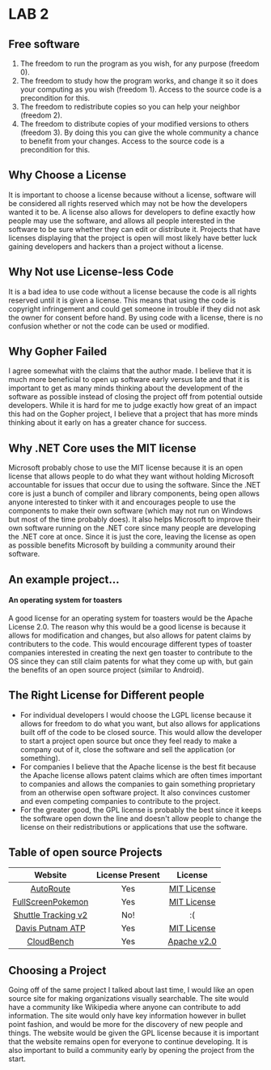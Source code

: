 LAB 2
=====
## Free software

1. The freedom to run the program as you wish, for any purpose (freedom 0).
2. The freedom to study how the program works, and change it so it does your computing as you wish (freedom 1). Access to the source code is a precondition for this.
3. The freedom to redistribute copies so you can help your neighbor (freedom 2).
4. The freedom to distribute copies of your modified versions to others (freedom 3). By doing this you can give the whole community a chance to benefit from your changes. Access to the source code is a precondition for this.

## Why Choose a License
It is important to choose a license because without a license, software will
be considered all rights reserved which may not be how the developers wanted
it to be.  A license also allows for developers to define exactly how people
may use the software, and allows all people interested in the software to be
sure whether they can edit or distribute it.  Projects that have licenses
displaying that the project is open will most likely have better luck gaining
developers and hackers than a project without a license.

## Why Not use License-less Code
It is a bad idea to use code without a license because the code is all rights
reserved until it is given a license.  This means that using the code is
copyright infringement and could get someone in trouble if they did not ask
the owner for consent before hand.  By using code with a license, there is
no confusion whether or not the code can be used or modified.

## Why Gopher Failed
I agree somewhat with the claims that the author made.  I believe that it is
much more beneficial to open up software early versus late and that it is
important to get as many minds thinking about the development of the software
as possible instead of closing the project off from potential outside
developers.  While it is hard for me to judge exactly how great of an impact
this had on the Gopher project, I believe that a project that has more minds
thinking about it early on has a greater chance for success.

## Why .NET Core uses the MIT license
Microsoft probably chose to use the MIT license because it is an open license
that allows people to do what they want without holding Microsoft accountable
for issues that occur due to using the software.  Since the .NET core is just
a bunch of compiler and library components, being open allows anyone interested
to tinker with it and encourages people to use the components to make their own
software (which may not run on Windows but most of the time probably does).  It
also helps Microsoft to improve their own software running on the .NET core
since many people are developing the .NET core at once.  Since it is just the
core, leaving the license as open as possible benefits Microsoft by building
a community around their software.

## An example project...
#### An operating system for toasters
A good license for an operating system for toasters would be the Apache
License 2.0.  The reason why this would be a good license is because it allows
for modification and changes, but also allows for patent claims by contributers
to the code.  This would encourage different types of toaster companies
interested in creating the next gen toaster to contribute to the OS since
they can still claim patents for what they come up with, but gain the benefits
of an open source project (similar to Android).

## The Right License for Different people
* For individual developers I would choose the LGPL license because it allows
for freedom to do what you want, but also allows for applications built off
of the code to be closed source.  This would allow the developer to start a
project open source but once they feel ready to make a company out of it, close
the software and sell the application (or something).
* For companies I believe that the Apache license is the best fit because the
Apache license allows patent claims which are often times important to companies
and allows the companies to gain something proprietary from an otherwise open
software project.  It also convinces customer and even competing companies to
contribute to the project.
* For the greater good, the GPL license is probably the best since it keeps the
software open down the line and doesn't allow people to change the license on
their redistributions or applications that use the software.

## Table of open source Projects

| Website       | License Present | License |
|:-------------:|:---------------:|:-------:|
| [AutoRoute](https://github.com/AutoRoute/node) | Yes | [MIT License](https://en.wikipedia.org/wiki/MIT_License) |
| [FullScreenPokemon](https://https://github.com/FullScreenShenanigans/FullScreenPokemon) | Yes | [MIT License](https://en.wikipedia.org/wiki/MIT_License) |
| [Shuttle Tracking v2](https://github.com/wtg/shuttle_tracking_2) | No! | :( |
| [Davis Putnam ATP](https://github.com/astonshane/davisputnamGo) | Yes | [MIT License](https://en.wikipedia.org/wiki/MIT_License) |
| [CloudBench](https://github.com/CloudBench-IDE/cloudbench) | Yes | [Apache v2.0](https://en.wikipedia.org/wiki/Apache_License) |

## Choosing a Project
Going off of the same project I talked about last time, I would like an open
source site for making organizations visually searchable.  The site would have
a community like Wikipedia where anyone can contribute to add information.  The
site would only have key information however in bullet point fashion, and would
be more for the discovery of new people and things.  The website would be given
the GPL license because it is important that the website remains open for
everyone to continue developing.  It is also important to build a community
early by opening the project from the start.
